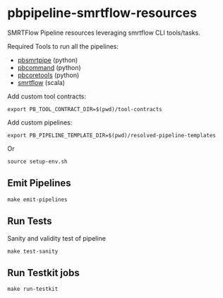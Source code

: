 # pbpipeline-smrtflow-resources

SMRTFlow Pipeline resources leveraging smrtflow CLI tools/tasks.

Required Tools to run all the pipelines:

- [pbsmrtpipe](https://github.com/PacificBiosciences/pbsmrtpipe) (python)
- [pbcommand](https://github.com/PacificBiosciences/pbcommand) (python)
- [pbcoretools](https://github.com/PacificBiosciences/pbcoretools) (python)
- [smrtflow](https://github.com/PacificBiosciences/smrtflow) (scala)


Add custom tool contracts:

```
export PB_TOOL_CONTRACT_DIR=$(pwd)/tool-contracts
```


Add custom pipelines:

```
export PB_PIPELINE_TEMPLATE_DIR=$(pwd)/resolved-pipeline-templates
```

Or 

```
source setup-env.sh
```

## Emit Pipelines

```
make emit-pipelines
```


## Run Tests


Sanity and validity test of pipeline

```
make test-sanity
```

## Run Testkit jobs 

```
make run-testkit
```



